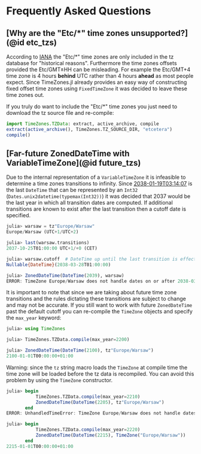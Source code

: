 # Frequently Asked Questions

## [Why are the "Etc/*" time zones unsupported?](@id etc_tzs)

According to [IANA](ftp://ftp.iana.org/tz/data/etcetera) the "Etc/*" time zones are only included in the tz database for "historical reasons". Furthermore the time zones offsets provided the Etc/GMT±HH can be misleading. For example the Etc/GMT+4 time zone is 4 hours **behind** UTC rather than 4 hours **ahead** as most people expect. Since TimeZones.jl already provides an easy way of constructing fixed offset time zones using `FixedTimeZone` it was decided to leave these time zones out.

If you truly do want to include the "Etc/*" time zones you just need to download the tz source file and re-compile:

```julia
import TimeZones.TZData: extract, active_archive, compile
extract(active_archive(), TimeZones.TZ_SOURCE_DIR, "etcetera")
compile()
```

## [Far-future ZonedDateTime with VariableTimeZone](@id future_tzs)

Due to the internal representation of a `VariableTimeZone` it is infeasible to determine a time zones transitions to infinity. Since [2038-01-19T03:14:07](https://en.wikipedia.org/wiki/Year_2038_problem) is the last `DateTime` that can be represented by an `Int32` (`Dates.unix2datetime(typemax(Int32))`) it was decided that 2037 would be the last year in which all transition dates are computed. If additional transitions are known to exist after the last transition then a cutoff date is specified.

```julia
julia> warsaw = tz"Europe/Warsaw"
Europe/Warsaw (UTC+1/UTC+2)

julia> last(warsaw.transitions)
2037-10-25T01:00:00 UTC+1/+0 (CET)

julia> warsaw.cutoff  # DateTime up until the last transition is effective
Nullable{DateTime}(2038-03-28T01:00:00)

julia> ZonedDateTime(DateTime(2039), warsaw)
ERROR: TimeZone Europe/Warsaw does not handle dates on or after 2038-03-28T01:00:00 UTC
```

It is important to note that since we are taking about future time zone transitions and the rules dictating these transitions are subject to change and may not be accurate. If you still want to work with future `ZonedDateTime` past the default cutoff you can re-compile the `TimeZone` objects and specify the `max_year` keyword:

```julia
julia> using TimeZones

julia> TimeZones.TZData.compile(max_year=2200)

julia> ZonedDateTime(DateTime(2100), tz"Europe/Warsaw")
2100-01-01T00:00:00+01:00
```

Warning: since the `tz` string macro loads the `TimeZone` at compile time the time zone will be loaded before the tz data is recompiled. You can avoid this problem by using the `TimeZone` constructor.

```julia
julia> begin
           TimeZones.TZData.compile(max_year=2210)
           ZonedDateTime(DateTime(2205), tz"Europe/Warsaw")
       end
ERROR: UnhandledTimeError: TimeZone Europe/Warsaw does not handle dates on or after 2038-03-28T01:00:00 UTC

julia> begin
           TimeZones.TZData.compile(max_year=2220)
           ZonedDateTime(DateTime(2215), TimeZone("Europe/Warsaw"))
       end
2215-01-01T00:00:00+01:00
```
